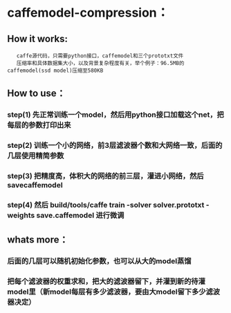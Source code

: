 # caffemodel-compression：

##  How it works:
       caffe源代码，只需要python接口，caffemodel和三个prototxt文件
       压缩率和具体数据集大小，以及背景复杂程度有关，举个例子：96.5MB的caffemodel(ssd model)压缩至580KB
## How to use：
  ### step(1) 先正常训练一个model，然后用python接口加载这个net，把每层的参数打印出来
  ### step(2) 训练一个小的网络，前3层滤波器个数和大网络一致，后面的几层使用精简参数
  ### step(3) 把精度高，体积大的网络的前三层，灌进小网络，然后savecaffemodel
  ### step(4) 然后 build/tools/caffe train -solver solver.prototxt -weights save.caffemodel 进行微调
## whats more：
   ### 后面的几层可以随机初始化参数，也可以从大的model蒸馏
   ### 把每个滤波器的权重求和，把大的滤波器留下，并灌到新的待灌model里（新model每层有多少滤波器，要由大model留下多少滤波器决定）
                                                  
